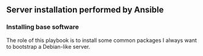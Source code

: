 Server installation performed by Ansible
----------------------------------------

### Installing base software

The role of this playbook is to install some common packages I always want
to bootstrap a Debian-like server.
